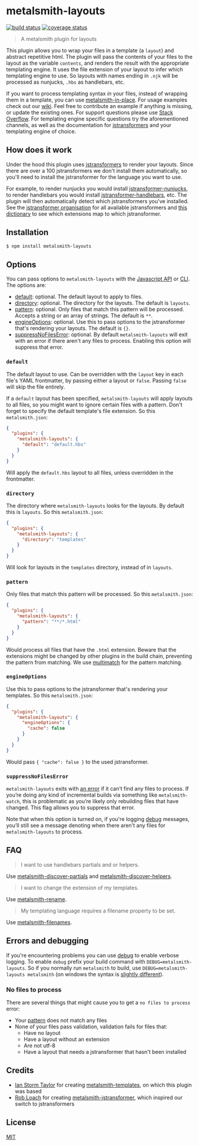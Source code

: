 # metalsmith-layouts

[![build status][build-badge]][build-url]
[![coverage status][coverage-badge]][coverage-url]

> A metalsmith plugin for layouts

This plugin allows you to wrap your files in a template (a `layout`) and abstract repetitive html. The plugin will pass the contents of your files to the layout as the variable `contents`, and renders the result with the appropriate templating engine. It uses the file extension of your layout to infer which templating engine to use. So layouts with names ending in `.njk` will be processed as nunjucks, `.hbs` as handlebars, etc.

If you want to process templating syntax *in* your files, instead of wrapping them in a template, you can use [metalsmith-in-place](https://github.com/metalsmith/metalsmith-in-place). For usage examples check out our [wiki](https://github.com/metalsmith/metalsmith-layouts/wiki). Feel free to contribute an example if anything is missing, or update the existing ones. For support questions please use [Stack Overflow][stackoverflow-url]. For templating engine specific questions try the aforementioned channels, as well as the documentation for [jstransformers](https://github.com/jstransformers) and your templating engine of choice.

## How does it work

Under the hood this plugin uses [jstransformers](https://github.com/jstransformers/jstransformer) to render your layouts. Since there are over a 100 jstransformers we don't install them automatically, so you'll need to install the jstransformer for the language you want to use.

For example, to render nunjucks you would install [jstransformer-nunjucks](https://github.com/jstransformers/jstransformer-nunjucks), to render handlebars you would install
[jstransformer-handlebars](https://github.com/jstransformers/jstransformer-handlebars), etc. The plugin will then automatically detect which jstransformers you've installed. See the [jstransformer organisation](https://github.com/jstransformers) for all available jstransformers and [this dictionary](https://github.com/jstransformers/inputformat-to-jstransformer/blob/master/dictionary.json)
to see which extensions map to which jstransformer.

## Installation

```bash
$ npm install metalsmith-layouts
```

## Options

You can pass options to `metalsmith-layouts` with the [Javascript API](https://github.com/segmentio/metalsmith#api) or [CLI](https://github.com/segmentio/metalsmith#cli). The options are:

* [default](#default): optional. The default layout to apply to files.
* [directory](#directory): optional. The directory for the layouts. The default is `layouts`.
* [pattern](#pattern): optional. Only files that match this pattern will be processed. Accepts a string or an array of strings. The default is `**`.
* [engineOptions](#engineoptions): optional. Use this to pass options to the jstransformer that's rendering your layouts. The default is `{}`.
* [suppressNoFilesError](#suppressnofileserror): optional. By default `metalsmith-layouts` will exit with an error if there aren't any files to process. Enabling this option will suppress that error.

### `default`

The default layout to use. Can be overridden with the `layout` key in each file's YAML frontmatter, by passing either a layout or `false`. Passing `false` will skip the file entirely.

If a `default` layout has been specified, `metalsmith-layouts` will apply layouts to all files, so you might want to ignore certain files with a pattern. Don't forget to specify the default template's file extension. So this `metalsmith.json`:

```json
{
  "plugins": {
    "metalsmith-layouts": {
      "default": "default.hbs"
    }
  }
}
```

Will apply the `default.hbs` layout to all files, unless overridden in the frontmatter.

### `directory`

The directory where `metalsmith-layouts` looks for the layouts. By default this is `layouts`. So this `metalsmith.json`:

```json
{
  "plugins": {
    "metalsmith-layouts": {
      "directory": "templates"
    }
  }
}
```

Will look for layouts in the `templates` directory, instead of in `layouts`.

### `pattern`

Only files that match this pattern will be processed. So this `metalsmith.json`:

```json
{
  "plugins": {
    "metalsmith-layouts": {
      "pattern": "**/*.html"
    }
  }
}
```

Would process all files that have the `.html` extension. Beware that the extensions might be changed by other plugins in the build chain, preventing the pattern from matching. We use [multimatch](https://github.com/sindresorhus/multimatch) for the pattern matching.

### `engineOptions`

Use this to pass options to the jstransformer that's rendering your templates. So this `metalsmith.json`:

```json
{
  "plugins": {
    "metalsmith-layouts": {
      "engineOptions": {
        "cache": false
      }
    }
  }
}
```

Would pass `{ "cache": false }` to the used jstransformer.

### `suppressNoFilesError`

`metalsmith-layouts` exits with [an error](#no-files-to-process) if it can’t find any files to process. If you’re doing any kind of incremental builds via something like `metalsmith-watch`, this is problematic as you’re likely only rebuilding files that have changed. This flag allows you to suppress that error.

Note that when this option is turned on, if you're logging [debug](#errors-and-debugging) messages, you’ll still see a message denoting when there aren't any files for `metalsmith-layouts` to process.

## FAQ

> I want to use handlebars partials and or helpers.

Use [metalsmith-discover-partials](https://www.npmjs.com/package/metalsmith-discover-partials) and [metalsmith-discover-helpers](https://www.npmjs.com/package/metalsmith-discover-helpers).

> I want to change the extension of my templates.

Use [metalsmith-rename](https://www.npmjs.com/package/metalsmith-rename).

> My templating language requires a filename property to be set.

Use [metalsmith-filenames](https://www.npmjs.com/package/metalsmith-filenames).

## Errors and debugging

If you're encountering problems you can use [debug](https://www.npmjs.com/package/debug) to enable verbose logging. To enable `debug` prefix your build command with `DEBUG=metalsmith-layouts`. So if you normally run `metalsmith` to build, use `DEBUG=metalsmith-layouts metalsmith` (on windows the syntax is [slightly different](https://www.npmjs.com/package/debug#windows-note)).

### No files to process

There are several things that might cause you to get a `no files to process` error:

* Your [pattern](#pattern) does not match any files
* None of your files pass validation, validation fails for files that:
  * Have no layout
  * Have a layout without an extension
  * Are not utf-8
  * Have a layout that needs a jstransformer that hasn't been installed

## Credits

* [Ian Storm Taylor](https://github.com/ianstormtaylor) for creating [metalsmith-templates](https://github.com/segmentio/metalsmith-templates), on which this plugin was based
* [Rob Loach](https://github.com/RobLoach) for creating [metalsmith-jstransformer](https://github.com/RobLoach/metalsmith-jstransformer), which inspired our switch to jstransformers

## License

[MIT](https://ismay.mit-license.org/)

[build-badge]: https://travis-ci.org/metalsmith/metalsmith-layouts.svg?branch=master
[build-url]: https://travis-ci.org/metalsmith/metalsmith-layouts
[coverage-badge]: https://coveralls.io/repos/github/metalsmith/metalsmith-layouts/badge.svg?branch=master
[coverage-url]: https://coveralls.io/github/metalsmith/metalsmith-layouts?branch=master
[stackoverflow-url]: https://stackoverflow.com/questions/tagged/metalsmith
